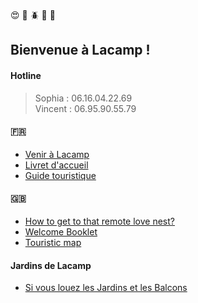 
:heart_eyes: :sunflower: :beetle: :sunrise_over_mountains:  :tomato:
## Bienvenue à Lacamp !  

#### Hotline
> Sophia : 06.16.04.22.69  
> Vincent : 06.95.90.55.79

#### :fr:

* [Venir à Lacamp](Venir.html) 
* [Livret d'accueil ](Manuel.html) 
* [Guide touristique](https://www.google.com/maps/d/u/0/viewer?mid=1fDnDS6yjuLFXwoll2iBvbia7aX6IEa4m&ll=43.945415805885915%2C3.5978345190957306&z=10)

#### :uk:

* [How to get to that remote love nest?](Venir_en.html)
* [Welcome Booklet](Manuel_en.html)
* [Touristic map](https://www.google.com/maps/d/u/0/viewer?mid=1fDnDS6yjuLFXwoll2iBvbia7aX6IEa4m&ll=43.945415805885915%2C3.5978345190957306&z=10)

#### Jardins de Lacamp
* [Si vous louez les Jardins et les Balcons](Balcons.html)
